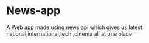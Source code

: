 # News-app
A Web app made using news api which gives us latest national,international,tech ,cinema all at one place
